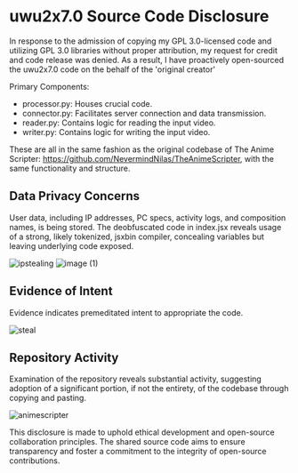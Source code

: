 # uwu2x7.0 Source Code Disclosure

In response to the admission of copying my GPL 3.0-licensed code and utilizing GPL 3.0 libraries without proper attribution, my request for credit and code release was denied. As a result, I have proactively open-sourced the uwu2x7.0 code on the behalf of the 'original creator'

Primary Components:
- processor.py: Houses crucial code.
- connector.py: Facilitates server connection and data transmission.
- reader.py: Contains logic for reading the input video.
- writer.py: Contains logic for writing the input video.

These are all in the same fashion as the original codebase of The Anime Scripter: https://github.com/NevermindNilas/TheAnimeScripter, with the same functionality and structure.

## Data Privacy Concerns

User data, including IP addresses, PC specs, activity logs, and composition names, is being stored. The deobfuscated code in index.jsx reveals usage of a strong, likely tokenized, jsxbin compiler, concealing variables but leaving underlying code exposed.

![ipstealing](https://github.com/NevermindNilas/uwu2x-7.0/assets/128264457/41e59c89-7b94-421f-928a-e9457cf9bfb5)
![image (1)](https://github.com/NevermindNilas/uwu2x-7.0/assets/128264457/5342d426-69eb-4e25-aa02-cc8bdda6cbb2)


## Evidence of Intent

Evidence indicates premeditated intent to appropriate the code.

![steal](https://github.com/NevermindNilas/uwu2x-7.0/assets/128264457/d5b1ae8b-99e8-428d-88b5-ca979fc7468a)


## Repository Activity

Examination of the repository reveals substantial activity, suggesting adoption of a significant portion, if not the entirety, of the codebase through copying and pasting.

![animescripter](https://github.com/NevermindNilas/uwu2x-7.0/assets/128264457/06d0cdc8-1bef-4c50-bd91-a6243d0785bf)

This disclosure is made to uphold ethical development and open-source collaboration principles. The shared source code aims to ensure transparency and foster a commitment to the integrity of open-source contributions.
